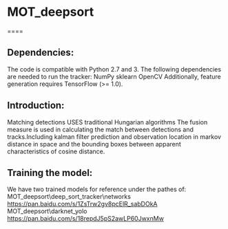 # MOT_deepsort
====

Dependencies:
----
The code is compatible with Python 2.7 and 3. The following dependencies are needed to run the tracker:
NumPy
sklearn
OpenCV
Additionally, feature generation requires TensorFlow (>= 1.0).

Introduction:
----
Matching detections USES traditional Hungarian algorithms
The fusion measure is used in calculating the match between detections and tracks.Including kalman filter prediction and observation location in markov distance in space and the bounding boxes between apparent characteristics of cosine distance.

Training the model:
----
We have two trained models for reference under the pathes of:
MOT_deepsort\deep_sort_tracker\networks\
https://pan.baidu.com/s/1ZsTrw2gv8pcElR_sabDOkA
MOT_deepsort\darknet_yolo\
https://pan.baidu.com/s/18repdJ5pS2awLP60JwxnMw

